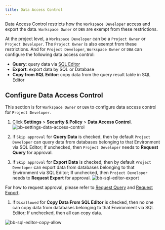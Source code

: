```yaml
---
title: Data Access Control
---
```


<EnterpriseOnlyBlock />

<TutorialBlock url="/docs/tutorials/how-to-manage-data-access-for-developers" title="How to Manage Data Access for Developers" />

Data Access Control restricts how the `Workspace Developer` access and export the data. `Workspace Owner` or `DBA` are exempt from these restrictions.

At the project level, a `Workspace Developer` can be a `Project Owner` or `Project Developer`. The
`Project Owner` is also exempt from these restrictions. And for `Project Developer`, `Workspace Owner` or `DBA` can configure the following data access control:

- **Query**: query data via [SQL Editor](/docs/sql-editor/overview)
- **Export**: export data by SQL or Database
- **Copy from SQL Editor**: copy data from the query result table in SQL Editor

## Configure Data Access Control

This section is for `Workspace Owner` or `DBA` to configure data access control for `Project Developer`.

1. Click **Settings** > **Security & Policy** > **Data Access Control**.
   ![bb-settings-data-access-control](/content/docs/security/data-access-control/bb-settings-data-access-control.webp)

1. If `Skip approval` for **Query Data** is checked, then by default `Project Developer` can query data from databases belonging to that Environment via SQL Editor; If unchecked, then `Project Developer` needs to **Request Query** for approval.
1. If `Skip approval` for **Export Data** is checked, then by default `Project Developer` can export data from databases belonging to that Environment via SQL Editor; If unchecked, then `Project Developer` needs to **Request Export** for approval.
   ![bb-sql-editor-export](/content/docs/security/data-access-control/bb-sql-editor-export.webp)

For how to request approval, please refer to [Request Query](/docs/security/data-query/) and [Request Export](/docs/security/data-export/).

1. If `Disallowed` for **Copy Data From SQL Editor** is checked, then no one can copy data from databases belonging to that Environment via SQL Editor; If unchecked, then all can copy data.

![bb-sql-editor-copy-allow](/content/docs/security/data-access-control/bb-sql-editor-copy-allow.webp)
